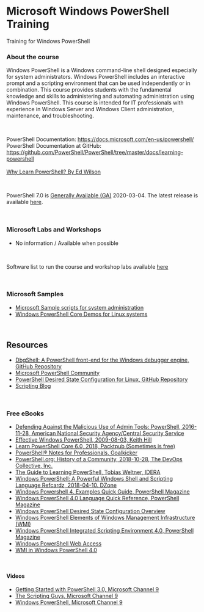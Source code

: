 # Microsoft Windows PowerShell Training
Training for Windows PowerShell



### About the course

Windows PowerShell is a Windows command-line shell designed especially for system administrators. Windows PowerShell includes an interactive prompt and a scripting environment that can be used independently or in combination. 
This course provides students with the fundamental knowledge and skills to administering and automating administration using Windows PowerShell.
This course is intended for IT professionals with experience in Windows Server and Windows Client administration, maintenance, and troubleshooting.

<br>

PowerShell Documentation: https://docs.microsoft.com/en-us/powershell/
<br>
PowerShell Documentation at GitHub: https://github.com/PowerShell/PowerShell/tree/master/docs/learning-powershell
<br><br>
[Why Learn PowerShell? By Ed Wilson](https://devblogs.microsoft.com/scripting/weekend-scripter-why-learn-powershell/)


<br>

PowerShell 7.0 is [Generally Available (GA)](https://devblogs.microsoft.com/powershell/announcing-powershell-7-0/) 2020-03-04. The latest release is available [here](https://github.com/PowerShell/PowerShell/releases/latest).
 
<br>

### Microsoft Labs and Workshops
  * No information / Available when possible
  
 <br>
  
 Software list to run the course and workshop labs available [here](./Lab-Setup.md)
 
 
<br>

### Microsoft Samples
 * [Microsoft Sample scripts for system administration](https://docs.microsoft.com/en-us/powershell/scripting/samples/sample-scripts-for-administration)
  * [Windows PowerShell Core Demos for Linux systems](https://github.com/PowerShell/PowerShell/tree/master/demos)

<br>

## Resources
 * [DbgShell: A PowerShell front-end for the Windows debugger engine, GitHub Repository](https://github.com/microsoft/DbgShell)
 * [Microsoft PowerShell Community](https://techcommunity.microsoft.com/t5/PowerShell/ct-p/WindowsPowerShell)
 * [PowerShell Desired State Configuration for Linux, GitHub Repository](https://github.com/microsoft/PowerShell-DSC-for-Linux)
 * [Scripting Blog](https://devblogs.microsoft.com/scripting/)


<br>

### Free eBooks
 * [Defending Against the Malicious Use of Admin Tools: PowerShell, 2016-11-28, American National Security Agency/Central Security Service](https://apps.nsa.gov/iaarchive/library/ia-guidance/tech-briefs/defending-against-the-malicious-use-of-admin-tools-powershell.cfm)
 * [Effective Windows PowerShell, 2009-08-03, Keith Hill](http://keithhill.spaces.live.com/blog/cns!5A8D2641E0963A97!6930.entry)
 * [Learn PowerShell Core 6.0, 2018, Packtpub (Sometimes is free)](https://www.packtpub.com/eu/free-ebooks/learn-powershell-core-60)
 * [PowerShell® Notes for Professionals, Goalkicker](https://goalkicker.com/PowerShellBook/)
 * [PowerShell.org: History of a Community, 2018-10-28, The DevOps Collective, Inc.](https://leanpub.com/powershellorghistoryofacommunity)
 * [The Guide to Learning PowerShell, Tobias Weltner, IDERA](https://www.idera.com/resourcecentral/whitepapers/powershell-ebook)
 * [Windows PowerShell: A Powerful Windows Shell and Scripting Language Refcardz, 2018-04-10. DZone](https://dzone.com/refcardz/windows-powershell?chapter=1)
 * [Windows Powershell 4. Examples Quick Guide, PowerShell Magazine](http://download.microsoft.com/download/4/3/1/43113F44-548B-4DEA-B471-0C2C8578FBF8/PowerShell_Examples_v4.pdf)
 * [Windows PowerShell 4.0 Language Quick Reference, PowerShell Magazine](http://download.microsoft.com/download/4/3/1/43113F44-548B-4DEA-B471-0C2C8578FBF8/PowerShell_LangRef_v4.pdf)
 * [Windows PowerShell Desired State Configuration Overview](http://download.microsoft.com/download/4/3/1/43113F44-548B-4DEA-B471-0C2C8578FBF8/Quick_Reference_DSC_WS12R2.pdf)
 * [Windows PowerShell Elements of Windows Management Infrastructure (WMI)](http://download.microsoft.com/download/4/3/1/43113F44-548B-4DEA-B471-0C2C8578FBF8/Quick_Reference_WMI_Devs_WS12R2.pdf)
 * [Windows PowerShell Integrated Scripting Environment 4.0, PowerShell Magazine](http://download.microsoft.com/download/4/3/1/43113F44-548B-4DEA-B471-0C2C8578FBF8/PowerShell_ISE_v4.pdf)
  * [Windows PowerShell Web Access](http://download.microsoft.com/download/4/3/1/43113F44-548B-4DEA-B471-0C2C8578FBF8/Quick_Reference_SM_WS12R2.pdf)
  * [WMI in Windows PowerShell 4.0](http://download.microsoft.com/download/4/3/1/43113F44-548B-4DEA-B471-0C2C8578FBF8/Quick_Reference_WMI_ITPro_WS12R2.pdf)


<br>

#### Videos
 * [Getting Started with PowerShell 3.0, Microsoft Channel 9](https://channel9.msdn.com/Series/GetStartedPowerShell3)
 * [The Scripting Guys, Microsoft Channel 9](https://channel9.msdn.com/Blogs/The-Scripting-Guys)
 * [Windows PowerShell, Microsoft Channel 9](https://channel9.msdn.com/Search?term=powershell#ch9Search)
 
